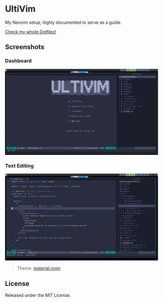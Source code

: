 # UltiVim

My Neovim setup, highly documented to serve as a guide.

[Check my whole Dotfiles!](https://github.com/UltiRequiem/dotfiles)

## Screenshots

### Dashboard

![Dashboard Screenshot](./utils/assets/dashboard.png)

### Text Editing

![Text Editor Screenshot](./utils/assets/text-editing.png)

> Theme: [material.nvim](https://github.com/marko-cerovac/material.nvim)

## License

Released under the MIT License.
